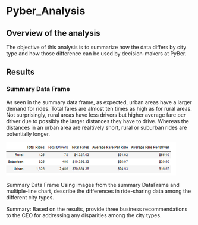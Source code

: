 # Pyber_Analysis

## Overview of the analysis
The objective of this analysis is to summarize how the data differs by city type and how those difference can be used by decision-makers at PyBer. 

## Results 
### Summary Data Frame
As seen in the summary data frame, as expected, urban areas have a larger demand for rides. Total fares are almost ten times as high as for rural areas. Not surprisingly, rural areas have less drivers but higher average fare per driver due to possibly the larger distances they have to drive. Whereas the distances in an urban area are realtively short, rural or suburban rides are potentially longer. 

![Alt text](/Summary_data_frame.png "Image")

Summary Data Frame Using images from the summary DataFrame and multiple-line chart, describe the differences in ride-sharing data among the different city types.


Summary: Based on the results, provide three business recommendations to the CEO for addressing any disparities among the city types.
